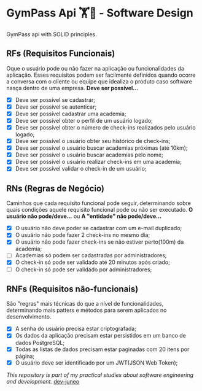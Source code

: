 # GymPass Api 🏋️💪 - Software Design

GymPass api with SOLID principles.

## RFs (Requisitos Funcionais)

Oque o usuário pode ou não fazer na aplicação ou funcionalidades da aplicação. Esses requisitos podem
ser facilmente definidos quando ocorre a conversa com o cliente ou equipe que idealiza o produto caso
software nasça dentro de uma empresa. **Deve ser possível...**

- [x] Deve ser possível se cadastrar;
- [x] Deve ser possível se autenticar;
- [x] Deve ser possível cadastrar uma academia;
- [x] Deve ser possível obter o perfil de um usuário logado;
- [x] Deve ser possível obter o número de check-ins realizados pelo usuário logado;
- [x] Deve ser possível o usuário obter seu histórico de check-ins;
- [x] Deve ser possível o usuário buscar academias próximas (até 10km);
- [x] Deve ser possível o usuário buscar academias pelo nome;
- [x] Deve ser possível o usuário realizar check-ins em uma academia;
- [x] Deve ser possível validar o check-in de um usuário;

## RNs (Regras de Negócio)

Caminhos que cada requisito funcional pode seguir, determinando sobre quais condições aquele
requisito funcional pode ou não ser executado. **O usuário não pode/deve...** ou **A "entidade" não pode/deve...**

- [x] O usuário não deve poder se cadastrar com um e-mail duplicado;
- [x] O usuário não pode fazer 2 check-ins no mesmo dia;
- [x] O usuário não pode fazer check-ins se não estiver perto(100m) da academia;
- [ ] Academias só podem ser cadastradas por administradores;
- [x] O check-in só pode ser validado até 20 minutos após criado;
- [ ] O check-in só pode ser validado por administradores;

## RNFs (Requisitos não-funcionais)

São "regras" mais técnicas do que a nível de funcionalidades, determinando mais patters e métodos
para serem aplicados no desenvolvimento.

- [x] A senha do usuário precisa estar criptografada;
- [x] Os dados da aplicação precisam estar persistidos em um banco de dados PostgreSQL;
- [x] Todas as listas de dados precisam estar paginadas com 20 itens por página;
- [x] O usuário deve ser identificado por um JWT(JSON Web Token);

_This repository is part of my practical studies about software engineering and development._
[dev-juneo](https://github.com/adairjuneoaf)
